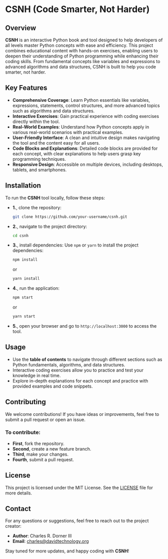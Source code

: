 
# CSNH (Code Smarter, Not Harder)

## Overview

**CSNH** is an interactive Python book and tool designed to help developers of all levels master Python concepts with ease and efficiency. This project combines educational content with hands-on exercises, enabling users to deepen their understanding of Python programming while enhancing their coding skills. From fundamental concepts like variables and expressions to advanced algorithms and data structures, CSNH is built to help you code smarter, not harder.

## Key Features

- **Comprehensive Coverage**: Learn Python essentials like variables, expressions, statements, control structures, and more advanced topics such as algorithms and data structures.
- **Interactive Exercises**: Gain practical experience with coding exercises directly within the tool.
- **Real-World Examples**: Understand how Python concepts apply in various real-world scenarios with practical examples.
- **User-Friendly Interface**: A clean and intuitive design makes navigating the tool and the content easy for all users.
- **Code Blocks and Explanations**: Detailed code blocks are provided for each concept, with clear explanations to help users grasp key programming techniques.
- **Responsive Design**: Accessible on multiple devices, including desktops, tablets, and smartphones.

## Installation

To run the **CSNH** tool locally, follow these steps:

- **1.**, clone the repository:
   ```bash
   git clone https://github.com/your-username/csnh.git
   ```
- **2.**, navigate to the project directory:
   ```bash
   cd csnh
   ```
- **3.**, install dependencies:
   Use `npm` or `yarn` to install the project dependencies:
   ```bash
   npm install
   ```
   or
   ```bash
   yarn install
   ```
- **4.**, run the application:
   ```bash
   npm start
   ```
   or
   ```bash
   yarn start
   ```
- **5.**, open your browser and go to `http://localhost:3000` to access the tool.

## Usage

- Use the **table of contents** to navigate through different sections such as Python fundamentals, algorithms, and data structures.
- Interactive coding exercises allow you to practice and test your knowledge in real time.
- Explore in-depth explanations for each concept and practice with provided examples and code snippets.

## Contributing

We welcome contributions! If you have ideas or improvements, feel free to submit a pull request or open an issue.

### To contribute:

- **First**, fork the repository.
- **Second**, create a new feature branch.
- **Third**, make your changes.
- **Fourth**, submit a pull request.

## License

This project is licensed under the MIT License. See the [LICENSE](LICENSE) file for more details.

## Contact

For any questions or suggestions, feel free to reach out to the project creator:

- **Author**: Charles R. Dorner III
- **Email**: charles@davidtechnology.org

Stay tuned for more updates, and happy coding with **CSNH**!
